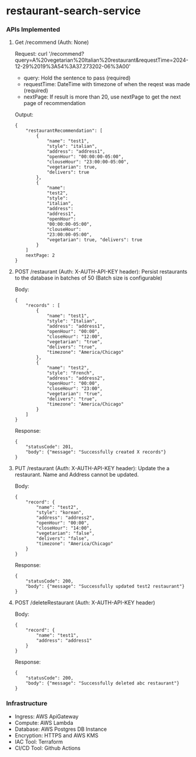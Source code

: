 # restaurant-search-service

### APIs Implemented

1. Get /recommend (Auth: None)

    Request: curl '/recommend?query=A%20vegetarian%20Italian%20restaurant&requestTime=2024-12-29%2019%3A54%3A37.273202-06%3A00'
    * query: Hold the sentence to pass (required)
    * requestTime: DateTime with timezone of when the reqest was made (required)
    * nextPage: If result is more than 20, use nextPage to get the next page of recommendation
    
    Output:
    ```
    {
        "restaurantRecommendation": [
            {
                "name": "test1", 
                "style": "italian", 
                "address": "address1", 
                "openHour": "00:00:00-05:00", 
                "clouseHour": "23:00:00-05:00", 
                "vegetarian": true, 
                "delivers": true
            }, 
            {
                "name": 
                "test2", 
                "style": 
                "italian", 
                "address": 
                "address1", 
                "openHour": 
                "00:00:00-05:00", 
                "clouseHour": 
                "23:00:00-05:00", 
                "vegetarian": true, "delivers": true
            }
        ]
        nextPage: 2
    }
    ```        
2. POST /restaurant (Auth: X-AUTH-API-KEY header): Persist restaurants to the database in batches of 50 (Batch size is configurable)
    
    Body:
    ```
    {
        "records" : [
            {	
                "name": "test1",
                "style": "Italian",
                "address": "address1",
                "openHour": "00:00",
                "closeHour": "12:00",
                "vegetarian": "true",
                "delivers": "true",
                "timezone": "America/Chicago"
            },
            {	
                "name": "test2",
                "style": "French",
                "address": "address2",
                "openHour": "00:00",
                "closeHour": "23:00",
                "vegetarian": "true",
                "delivers": "true",
                "timezone": "America/Chicago"
            }
        ]
    }
    ```
    Response: 
    ```
    {
        "statusCode": 201,
        "body": {"message": "Successfully created X records"}
    }
    ```
3. PUT /restaurant (Auth: X-AUTH-API-KEY header): Update the a restaurant. Name and Address cannot be updated.
    
    Body:
    ```
    {
        "record": {	
            "name": "test2",
            "style": "korean",
            "address": "address2",
            "openHour": "00:00",
            "closeHour": "14:00",
            "vegetarian": "false",
            "delivers": "false",
            "timezone": "America/Chicago"
        }
    }
    ```
    Response:
    ```
    {
        "statusCode": 200, 
        "body": {"message": "Successfully updated test2 restaurant"}
    }
    ```
4. POST /deleteRestaurant (Auth: X-AUTH-API-KEY header)

    Body:
    ```
    {
        "record": {
            "name": "test1",
            "address": "address1"
        }
    }
    ```

    Response: 
    ```
    {
        "statusCode": 200,
        "body": {"message": "Successfully deleted abc restaurant"}
    }
    ```

### Infrastructure
* Ingress: AWS ApiGateway
* Compute: AWS Lambda
* Database: AWS Postgres DB Instance
* Encryption: HTTPS and AWS KMS
* IAC Tool: Terraform
* CI/CD Tool: Github Actions
